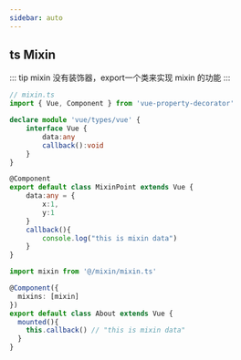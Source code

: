 ```yaml
---
sidebar: auto
---
```


## ts Mixin
::: tip
mixin 没有装饰器，export一个类来实现 mixin 的功能
:::
```typescript
// mixin.ts
import { Vue, Component } from 'vue-property-decorator'

declare module 'vue/types/vue' {
    interface Vue {
        data:any
        callback():void
    }
}

@Component
export default class MixinPoint extends Vue {
    data:any = {
        x:1,
        y:1
    }
    callback(){
        console.log("this is mixin data")
    }
}
```

```typescript
import mixin from '@/mixin/mixin.ts'

@Component({
  mixins: [mixin]
})
export default class About extends Vue {
  mounted(){
    this.callback() // "this is mixin data"
  }
}
```